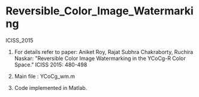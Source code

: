 # Reversible_Color_Image_Watermarking
ICISS_2015

1. For details refer to paper: 	Aniket Roy, Rajat Subhra Chakraborty, Ruchira Naskar:
"Reversible Color Image Watermarking in the YCoCg-R Color Space." ICISS 2015: 480-498

2. Main file : YCoCg_wm.m 

3. Code implemented in Matlab.
